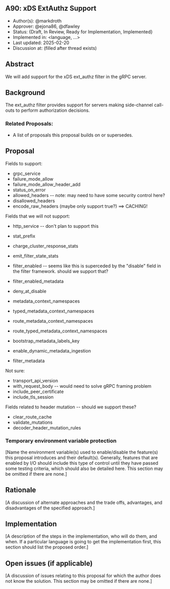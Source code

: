 A90: xDS ExtAuthz Support
----
* Author(s): @markdroth
* Approver: @ejona86, @dfawley
* Status: {Draft, In Review, Ready for Implementation, Implemented}
* Implemented in: <language, ...>
* Last updated: 2025-02-20
* Discussion at: <google group thread> (filled after thread exists)

## Abstract

We will add support for the xDS ext_authz filter in the gRPC server.

## Background

The ext_authz filter provides support for servers making side-channel
call-outs to perform authorization decisions.

### Related Proposals: 
* A list of proposals this proposal builds on or supersedes.

## Proposal

Fields to support:
- grpc_service
- failure_mode_allow
- failure_mode_allow_header_add
- status_on_error
- allowed_headers -- note: may need to have some security control here?
- disallowed_headers
- encode_raw_headers (maybe only support true?)
==> CACHING!

Fields that we will not support:
- http_service -- don't plan to support this
- stat_prefix
- charge_cluster_response_stats
- emit_filter_state_stats

- filter_enabled -- seems like this is superceded by the "disable" field in the filter framework.  should we support that?
- filter_enabled_metadata
- deny_at_disable

- metadata_context_namespaces
- typed_metadata_context_namespaces
- route_metadata_context_namespaces
- route_typed_metadata_context_namespaces
- bootstrap_metadata_labels_key
- enable_dynamic_metadata_ingestion
- filter_metadata

Not sure:
- transport_api_version
- with_request_body -- would need to solve gRPC framing problem
- include_peer_certificate
- include_tls_session

Fields related to header mutation -- should we support these?
- clear_route_cache
- validate_mutations
- decoder_header_mutation_rules

### Temporary environment variable protection

[Name the environment variable(s) used to enable/disable the feature(s) this proposal introduces and their default(s).  Generally, features that are enabled by I/O should include this type of control until they have passed some testing criteria, which should also be detailed here.  This section may be omitted if there are none.]

## Rationale

[A discussion of alternate approaches and the trade offs, advantages, and disadvantages of the specified approach.]


## Implementation

[A description of the steps in the implementation, who will do them, and when.  If a particular language is going to get the implementation first, this section should list the proposed order.]

## Open issues (if applicable)

[A discussion of issues relating to this proposal for which the author does not know the solution. This section may be omitted if there are none.]
